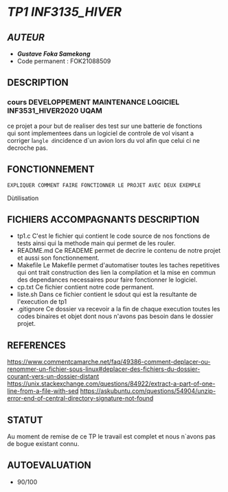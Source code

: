 # **_TP1 INF3135_HIVER_**

 
## _AUTEUR_
  * _**Gustave Foka Samekong**_
  * Code permanent : FOK21088509

## DESCRIPTION 
 ### cours DEVELOPPEMENT MAINTENANCE LOGICIEL  INF3531_HIVER2020  UQAM   
 
   ce projet a pour but de realiser des test sur une batterie de fonctions    
   qui sont implementees dans un logiciel de controle de vol visant a    
  corriger l`angle d`incidence d`un avion lors du vol afin que celui ci ne    
 decroche pas.

 ## FONCTIONNEMENT 
    EXPLIQUER COMMENT FAIRE FONCTIONNER LE PROJET AVEC DEUX EXEMPLE  
   Dùtilisation 
 ## FICHIERS ACCOMPAGNANTS DESCRIPTION
   * tp1.c
   C'est le fichier qui contient le code source de nos fonctions de tests ainsi qui la methode main qui permet de les rouler.
   * README.md
   Ce READEME permet de decrire le contenu de notre projet et aussi son fonctionnement.
   * Makefile
   Le Makefile permet d'automatiser toutes les taches repetitives qui ont trait construction des lien la compilation et la mise en commun des dependances necessaires pour faire fonctionner le logiciel.
   * cp.txt
   Ce fichier contient notre code permanent. 
   * liste.sh
   Dans ce fichier contient le sdout qui est la resultante de l'execution de tp1
   * .gitignore
   Ce dossier va recevoir a la fin de chaque execution toutes les codes binaires et objet dont nous n'avons pas besoin dans le dossier projet. 


  ## REFERENCES 
   https://www.commentcamarche.net/faq/49386-comment-deplacer-ou-renommer-un-fichier-sous-linux#deplacer-des-fichiers-du-dossier-courant-vers-un-dossier-distant
  https://unix.stackexchange.com/questions/84922/extract-a-part-of-one-line-from-a-file-with-sed
 https://askubuntu.com/questions/54904/unzip-error-end-of-central-directory-signature-not-found
  ## STATUT 
   Au moment de remise de ce TP le travail est complet et nous n`avons pas  
de bogue existant connu. 

   ## AUTOEVALUATION 


  * 90/100   
